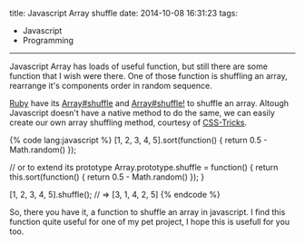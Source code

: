 title: Javascript Array shuffle
date: 2014-10-08 16:31:23
tags:
- Javascript
- Programming
---
<!-- more -->
Javascript Array has loads of useful function, but still there are some function that I wish were there. One of those function is shuffling an array, rearrange it's components order in random sequence.
<!-- more -->
[Ruby](http://www.ruby-lang.org) have its [Array#shuffle](http://www.ruby-doc.org/core-2.1.3/Array.html#method-i-shuffle) and [Array#shuffle!](http://www.ruby-doc.org/core-2.1.3/Array.html#method-i-shuffle-21) to shuffle an array. Altough Javascript doesn't have a native method to do the same, we can easily create our own array shuffling method, courtesy of [CSS-Tricks](http://css-tricks.com/snippets/javascript/shuffle-array/).

{% code lang:javascript %}
[1, 2, 3, 4, 5].sort(function() { return 0.5 - Math.random() });

// or to extend its prototype
Array.prototype.shuffle = function() {
  return this.sort(function() { return 0.5 - Math.random() });
}

[1, 2, 3, 4, 5].shuffle(); // => [3, 1, 4, 2, 5]
{% endcode %}

So, there you have it, a function to shuffle an array in javascript. I find this function quite useful for one of my pet project, I hope this is usefull for you too.
